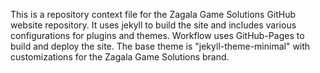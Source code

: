 This is a repository context file for the Zagala Game Solutions GitHub website repository.
It uses jekyll to build the site and includes various configurations for plugins and themes.
Workflow uses GitHub-Pages to build and deploy the site.
The base theme is "jekyll-theme-minimal" with customizations for the Zagala Game Solutions brand.
